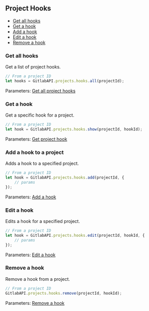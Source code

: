 ## Project Hooks

* [Get all hooks](#get-all-hooks)
* [Get a hook](#get-a-hook)
* [Add a hook](#add-a-hook-to-a-project)
* [Edit a hook](#edit-a-hook) 
* [Remove a hook](#remove-a-hook) 

### Get all hooks

Get a list of project hooks.

```javascript
// From a project ID
let hooks = GitlabAPI.projects.hooks.all(projectId);
```
Parameters: [Get all project hooks](https://github.com/gitlabhq/gitlabhq/blob/master/doc/api/projects.md#list-project-hooks)

### Get a hook

Get a specific hook for a project.

```javascript
// From a project ID
let hook = GitlabAPI.projects.hooks.show(projectId, hookId);
```
Parameters: [Get project hook](https://github.com/gitlabhq/gitlabhq/blob/master/doc/api/projects.md#get-project-hook)

### Add a hook to a project

Adds a hook to a specified project.

```javascript
// From a project ID
let hook = GitlabAPI.projects.hooks.add(projectId, {
	// params
});
```
Parameters: [Add a hook](https://github.com/gitlabhq/gitlabhq/blob/master/doc/api/projects.md#add-project-hook)

### Edit a hook

Edits a hook for a specified project.

```javascript
// From a project ID
let hook = GitlabAPI.projects.hooks.edit(projectId, hookId, {
	// params
});
```
Parameters: [Edit a hook](https://github.com/gitlabhq/gitlabhq/blob/master/doc/api/projects.md#edit-project-hook)

### Remove a hook

Remove a hook from a project.

```javascript
// From a project ID
GitlabAPI.projects.hooks.remove(projectId, hookId);
```
Parameters: [Remove a hook](https://github.com/gitlabhq/gitlabhq/blob/master/doc/api/projects.md#delete-project-hook)


